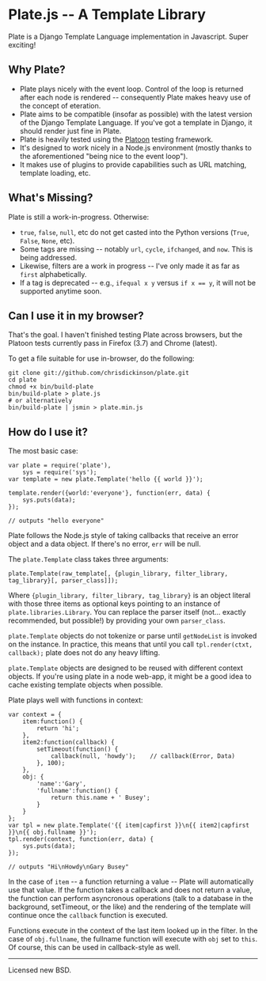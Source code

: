 Plate.js -- A Template Library
=================================

Plate is a Django Template Language implementation in Javascript. Super exciting!

Why Plate?
----------
* Plate plays nicely with the event loop. Control of the loop is returned after each node is rendered -- consequently Plate makes heavy use of the concept of eteration.
* Plate aims to be compatible (insofar as possible) with the latest version of the Django Template Language. If you've got a template in Django, it should render just fine in Plate.
* Plate is heavily tested using the [Platoon](http://github.com/chrisdickinson/platoon) testing framework.
* It's designed to work nicely in a Node.js environment (mostly thanks to the aforementioned "being nice to the event loop").
* It makes use of plugins to provide capabilities such as URL matching, template loading, etc.

What's Missing?
---------------
Plate is still a work-in-progress. 
Otherwise:

* `true`, `false`, `null`, etc do not get casted into the Python versions (`True`, `False`, `None`, etc).
* Some tags are missing -- notably `url`, `cycle`, `ifchanged`, and `now`. This is being addressed.
* Likewise, filters are a work in progress -- I've only made it as far as `first` alphabetically.
* If a tag is deprecated -- e.g., `ifequal x y` versus `if x == y`, it will not be supported anytime soon.

Can I use it in my browser?
---------------------------
That's the goal. I haven't finished testing Plate across browsers, but the Platoon tests currently pass
in Firefox (3.7) and Chrome (latest).

To get a file suitable for use in-browser, do the following:

    git clone git://github.com/chrisdickinson/plate.git
    cd plate
    chmod +x bin/build-plate
    bin/build-plate > plate.js
    # or alternatively
    bin/build-plate | jsmin > plate.min.js

How do I use it?
----------------

The most basic case:

    var plate = require('plate'),
        sys = require('sys');
    var template = new plate.Template('hello {{ world }}');

    template.render({world:'everyone'}, function(err, data) {
        sys.puts(data);
    });

    // outputs "hello everyone"

Plate follows the Node.js style of taking callbacks that receive an error object and a data object. If there's no
error, `err` will be null.

The `plate.Template` class takes three arguments:

    plate.Template(raw_template[, {plugin_library, filter_library, tag_library}[, parser_class]]);

Where `{plugin_library, filter_library, tag_library}` is an object literal with those three items as optional keys pointing
to an instance of `plate.libraries.Library`. You can replace the parser itself (not... exactly recommended, but possible!)
by providing your own `parser_class`.

`plate.Template` objects do not tokenize or parse until `getNodeList` is invoked on the instance. In practice, this means
that until you call `tpl.render(ctxt, callback);` plate does not do any heavy lifting.

`plate.Template` objects are designed to be reused with different context objects. If you're using plate in a node web-app,
it might be a good idea to cache existing template objects when possible.

Plate plays well with functions in context:

    var context = {
        item:function() {
            return 'hi';
        },
        item2:function(callback) {
            setTimeout(function() {
                callback(null, 'howdy');    // callback(Error, Data)
            }, 100);
        },
        obj: {
            'name':'Gary',
            'fullname':function() {
                return this.name + ' Busey';
            }
        }
    };
    var tpl = new plate.Template('{{ item|capfirst }}\n{{ item2|capfirst }}\n{{ obj.fullname }}');
    tpl.render(context, function(err, data) {
        sys.puts(data);
    });

    // outputs "Hi\nHowdy\nGary Busey"

In the case of `item` -- a function returning a value -- Plate will automatically use that value. If the function takes a callback
and does not return a value, the function can perform asyncronous operations (talk to a database in the background, setTimeout, or the
like) and the rendering of the template will continue once the `callback` function is executed.

Functions execute in the context of the last item looked up in the filter. In the case of `obj.fullname`, the fullname function will
execute with `obj` set to `this`. Of course, this can be used in callback-style as well.  

-----------------
Licensed new BSD.
